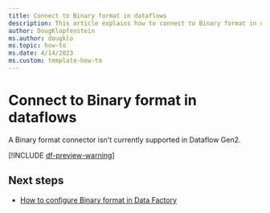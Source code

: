 ```yaml
---
title: Connect to Binary format in dataflows
description: This article explains how to connect to Binary format in dataflows.
author: DougKlopfenstein
ms.author: dougklo
ms.topic: how-to
ms.date: 4/14/2023
ms.custom: template-how-to 
---
```


# Connect to Binary format in dataflows

A Binary format connector isn't currently supported in Dataflow Gen2.

[!INCLUDE [df-preview-warning](includes/df-preview-warning.md)]

## Next steps

- [How to configure Binary format in Data Factory](format-binary.md)
